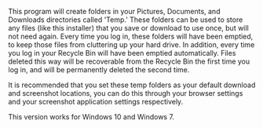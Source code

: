 This program will create folders in your Pictures, Documents, and Downloads directories called 'Temp.' These folders can be used to store any files (like this installer) that you save or download to use once, but will not need again. Every time you log in, these folders will have been emptied, to keep those files from cluttering up your hard drive. In addition, every time you log in your Recycle Bin will have been emptied automatically. Files deleted this way will be recoverable from the Recycle Bin the first time you log in, and will be permanently deleted the second time.

It is recommended that you set these temp folders as your default download and screenshot locations, you can do this through your browser settings and your screenshot application settings respectively.

This version works for Windows 10 and Windows 7.
